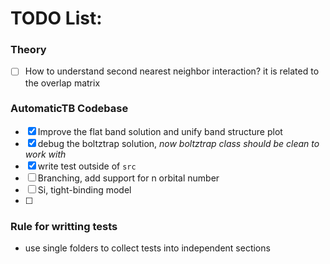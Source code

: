 # TODO List:
### Theory
 - [ ] How to understand second nearest neighbor interaction? it is related to the overlap matrix

### AutomaticTB Codebase
 - [x] Improve the flat band solution and unify band structure plot
 - [x] debug the boltztrap solution, *now boltztrap class should be clean to work with*
 - [x] write test outside of `src`
 - [ ] Branching, add support for n orbital number
 - [ ] Si, tight-binding model
 - [ ] 

### Rule for writting tests
- use single folders to collect tests into independent sections

